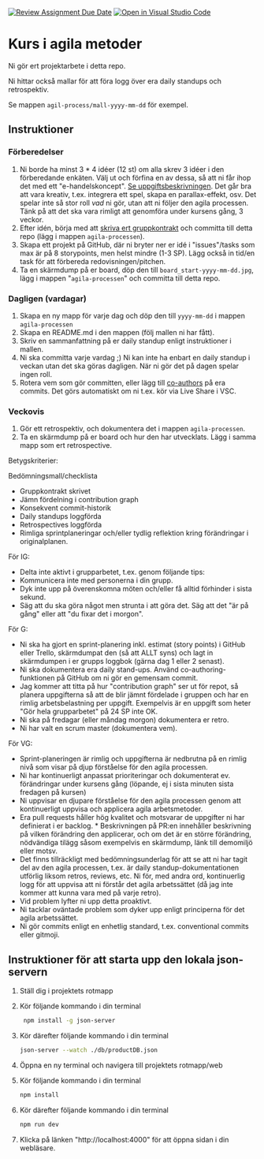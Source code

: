 [![Review Assignment Due Date](https://classroom.github.com/assets/deadline-readme-button-24ddc0f5d75046c5622901739e7c5dd533143b0c8e959d652212380cedb1ea36.svg)](https://classroom.github.com/a/A3_U78Np)
[![Open in Visual Studio Code](https://classroom.github.com/assets/open-in-vscode-718a45dd9cf7e7f842a935f5ebbe5719a5e09af4491e668f4dbf3b35d5cca122.svg)](https://classroom.github.com/online_ide?assignment_repo_id=13152107&assignment_repo_type=AssignmentRepo)
# Kurs i agila metoder
Ni gör ert projektarbete i detta repo.

Ni hittar också mallar för att föra logg över era daily standups och retrospektiv.

Se mappen `agil-process/mall-yyyy-mm-dd` för exempel.

## Instruktioner
### Förberedelser
1. Ni borde ha minst 3 * 4 idéer (12 st) om alla skrev 3 idéer i den förberedande enkäten. Välj ut och förfina en av dessa, så att ni får ihop det med ett "e-handelskoncept". [Se uppgiftsbeskrivningen](https://postmodernistx.github.io/curly-broccoli/todo/3-grupparbete.html). Det går bra att vara kreativ, t.ex. integrera ett spel, skapa en parallax-effekt, osv. Det spelar inte så stor roll _vad_ ni gör, utan att ni följer den agila processen. Tänk på att det ska vara rimligt att genomföra under kursens gång, 3 veckor.
2. Efter idén, börja med att [skriva ert gruppkontrakt](https://postmodernistx.github.io/curly-broccoli/todo/4-gruppkontrakt.html) och committa till detta repo (lägg i mappen `agila-processen`).
3. Skapa ett projekt på GitHub, där ni bryter ner er idé i "issues"/tasks som max är på 8 storypoints, men helst mindre (1-3 SP). Lägg också in tid/en task för att förbereda redovisningen/pitchen.
4. Ta en skärmdump på er board, döp den till `board_start-yyyy-mm-dd.jpg`, lägg i mappen "`agila-processen`" och committa till detta repo.

### Dagligen (vardagar)
1. Skapa en ny mapp för varje dag och döp den till `yyyy-mm-dd` i mappen `agila-processen`
2. Skapa en README.md i den mappen (följ mallen ni har fått).
3. Skriv en sammanfattning på er daily standup enligt instruktioner i mallen.
4. Ni ska committa varje vardag ;) Ni kan inte ha enbart en daily standup i veckan utan det ska göras dagligen. När ni gör det på dagen spelar ingen roll.
5. Rotera vem som gör committen, eller lägg till [co-authors](https://docs.github.com/en/pull-requests/committing-changes-to-your-project/creating-and-editing-commits/creating-a-commit-with-multiple-authors#creating-co-authored-commits-on-the-command-line) på era commits. Det görs automatiskt om ni t.ex. kör via Live Share i VSC.

### Veckovis
1. Gör ett retrospektiv, och dokumentera det i mappen `agila-processen`.
2. Ta en skärmdump på er board och hur den har utvecklats. Lägg i samma mapp som ert retrospective.


Betygskriterier:

Bedömningsmall/checklista

* Gruppkontrakt skrivet
* Jämn fördelning i contribution graph
* Konsekvent commit-historik
* Daily standups loggförda
* Retrospectives loggförda
* Rimliga sprintplaneringar och/eller tydlig reflektion kring förändringar i originalplanen.

För IG:

* Delta inte aktivt i grupparbetet, t.ex. genom följande tips:
* Kommunicera inte med personerna i din grupp.
* Dyk inte upp på överenskomna möten och/eller få alltid förhinder i sista sekund.
* Säg att du ska göra något men strunta i att göra det. Säg att det "är på gång" eller att "du fixar det i      morgon".

För G:

* Ni ska ha gjort en sprint-planering inkl. estimat (story points) i GitHub eller Trello, skärmdumpat den (så att ALLT syns) och lagt in skärmdumpen i er grupps loggbok (gärna dag 1 eller 2 senast).
* Ni ska dokumentera era daily stand-ups. Använd co-authoring-funktionen på GitHub om ni gör en gemensam commit.
* Jag kommer att titta på hur "contribution graph" ser ut för repot, så planera uppgifterna så att de blir jämnt fördelade i gruppen och har en rimlig arbetsbelastning per uppgift. Exempelvis är en uppgift som heter "Gör hela grupparbetet" på 24 SP inte OK.
* Ni ska på fredagar (eller måndag morgon) dokumentera er retro.
* Ni har valt en scrum master (dokumentera vem).

För VG:
    
* Sprint-planeringen är rimlig och uppgifterna är nedbrutna på en rimlig nivå som visar på djup förståelse för den agila processen.
* Ni har kontinuerligt anpassat prioriteringar och dokumenterat ev. förändringar under kursens gång (löpande, ej i sista minuten sista fredagen på kursen)
* Ni uppvisar en djupare förståelse för den agila processen genom att kontinuerligt uppvisa och applicera agila arbetsmetoder.
* Era pull requests håller hög kvalitet och motsvarar de uppgifter ni har definierat i er backlog. * Beskrivningen på PR:en innehåller beskrivning på vilken förändring den applicerar, och om det är en större förändring, nödvändiga tilägg såsom exempelvis en skärmdump, länk till demomiljö eller motsv.
* Det finns tillräckligt med bedömningsunderlag för att se att ni har tagit del av den agila processen, t.ex. är daily standup-dokumentationen utförlig liksom retros, reviews, etc. Ni för, med andra ord, kontinuerlig logg för att uppvisa att ni förstår det agila arbetssättet (då jag inte kommer att kunna vara med på varje retro).
* Vid problem lyfter ni upp detta proaktivt.
* Ni tacklar oväntade problem som dyker upp enligt principerna för det agila arbetssättet.
* Ni gör commits enligt en enhetlig standard, t.ex. conventional commits eller gitmoji.

## Instruktioner för att starta upp den lokala json-servern
1. Ställ dig i projektets rotmapp 
2. Kör följande kommando i din terminal

    ```bash
     npm install -g json-server
     ```

3. Kör därefter följande kommando i din terminal

     ```bash
     json-server --watch ./db/productDB.json 
     ```
4. Öppna en ny terminal och navigera till projektets rotmapp/web
5. Kör följande kommando i din terminal

     ```bash
     npm install
     ```
6. Kör därefter följande kommando i din terminal

     ```bash
     npm run dev
     ```
7. Klicka på länken "http://localhost:4000" för att öppna sidan i din webläsare.


